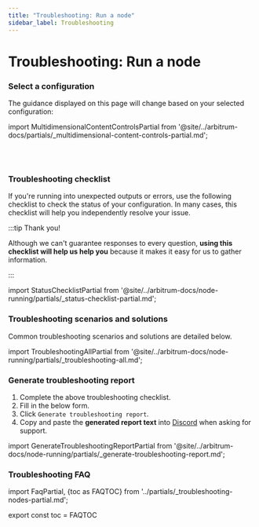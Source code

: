 ```yaml
---
title: "Troubleshooting: Run a node"
sidebar_label: Troubleshooting
---
```



# Troubleshooting: Run a node

### Select a configuration

The guidance displayed on this page will change based on your selected configuration:


import MultidimensionalContentControlsPartial from '@site/../arbitrum-docs/partials/_multidimensional-content-controls-partial.md';

<MultidimensionalContentControlsPartial />

<div class='hide-tabs'>

<br />
<br />


### Troubleshooting checklist

If you're running into unexpected outputs or errors, use the following checklist to check the status of your configuration. In many cases, this checklist will help you independently resolve your issue.

:::tip Thank you!

Although we can't guarantee responses to every question, **using this checklist will help us help you** because it makes it easy for us to gather information.

:::


import StatusChecklistPartial from '@site/../arbitrum-docs/node-running/partials/_status-checklist-partial.md';

<StatusChecklistPartial />

</div>


### Troubleshooting scenarios and solutions

Common troubleshooting scenarios and solutions are detailed below. 

import TroubleshootingAllPartial from '@site/../arbitrum-docs/node-running/partials/_troubleshooting-all.md';

<TroubleshootingAllPartial />


### Generate troubleshooting report

 1. Complete the above troubleshooting checklist.
 2. Fill in the below form.
 3. Click `Generate troubleshooting report`.
 4. Copy and paste the **generated report text** into [Discord](https://discord.gg/ZpZuw7p) when asking for support.

import GenerateTroubleshootingReportPartial from '@site/../arbitrum-docs/node-running/partials/_generate-troubleshooting-report.md';

<GenerateTroubleshootingReportPartial />


### Troubleshooting FAQ

import FaqPartial, {toc as FAQTOC} from '../partials/\_troubleshooting-nodes-partial.md';

<div data-faq-origin-slug='node-faq'>
    <FaqPartial />
</div>

export const toc = FAQTOC

